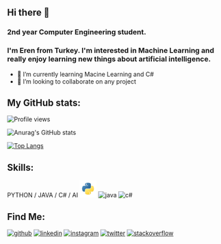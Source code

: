 ## Hi there 👋
### 2nd year Computer Engineering student.

### I'm Eren from Turkey. I'm interested in Machine Learning and really enjoy learning new things about artificial intelligence.

- 🌱 I’m currently learning Macine Learning and C# 
- 👯 I’m looking to collaborate on any project 

## My GitHub stats:
![Profile views](https://gpvc.arturio.dev/ferenozcelik)  

![Anurag's GitHub stats](https://github-readme-stats.vercel.app/api?username=ferenozcelik&theme=radical&show_icons=true)

[![Top Langs](https://github-readme-stats.vercel.app/api/top-langs/?username=ferenozcelik)](https://github.com/anuraghazra/github-readme-stats)


## Skills: 
PYTHON / JAVA / C# / AI
<img src='https://raw.githubusercontent.com/github/explore/80688e429a7d4ef2fca1e82350fe8e3517d3494d/topics/python/python.png' alt='python' height='40'>
<img src='https://i.ibb.co/pJWYbp0/image-removebg-preview-4.png' alt='java' height='40'>
<img src='https://i.ibb.co/zFkYFrp/image-removebg-preview-3.png' alt='c#' height='40'>



## Find Me: 
[<img src='https://cdn.jsdelivr.net/npm/simple-icons@3.0.1/icons/github.svg' alt='github' height='40'>](https://github.com/ferenozcelik) [<img src='https://cdn.jsdelivr.net/npm/simple-icons@3.0.1/icons/linkedin.svg' alt='linkedin' height='40'>](https://www.linkedin.com/in/ferenozcelik/)  [<img src='https://cdn.jsdelivr.net/npm/simple-icons@3.0.1/icons/instagram.svg' alt='instagram' height='40'>](https://www.instagram.com/erenn0z/)  [<img src='https://cdn.jsdelivr.net/npm/simple-icons@3.0.1/icons/twitter.svg' alt='twitter' height='40'>](https://twitter.com/eren_ware)  [<img src='https://cdn.jsdelivr.net/npm/simple-icons@3.0.1/icons/stackoverflow.svg' alt='stackoverflow' height='40'>](https://stackoverflow.com/users/erenoz)




